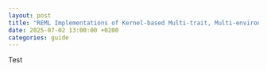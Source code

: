 ```yaml
---
layout: post
title: "REML Implementations of Kernel-based Multi-trait, Multi-environment Genomic Prediction Models"
date: 2025-07-02 13:00:00 +0200
categories: guide
---
```


Test
